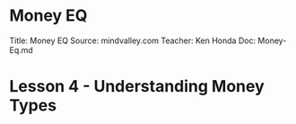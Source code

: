 # Money EQ

Title: Money EQ
Source: mindvalley.com
Teacher: Ken Honda
Doc: Money-Eq.md

# Lesson 4 - Understanding Money Types

